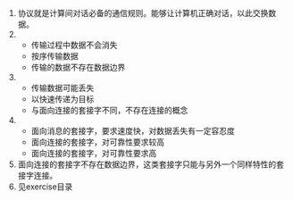 1. 协议就是计算间对话必备的通信规则。能够让计算机正确对话，以此交换数据。
2. 
   - 传输过程中数据不会消失
   - 按序传输数据
   - 传输的数据不存在数据边界
3. - 传输数据可能丢失
   - 以快速传递为目标
   - 与面向连接的套接字不同，不存在连接的概念
4. - 面向消息的套接字，要求速度快，对数据丢失有一定容忍度
   - 面向连接的套接字，对可靠性要求较高
   - 面向连接的套接字，对可靠性要求高
5. 面向连接的套接字不存在数据边界，这类套接字只能与另外一个同样特性的套接字连接。
6. 见exercise目录